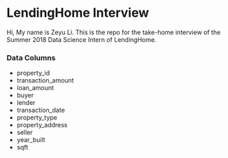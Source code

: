 # LendingHome Interview

Hi, My name is Zeyu Li. This is the repo for the take-home interview of the Summer 2018 Data Science Intern of LendingHome.

### Data Columns
* property_id
* transaction_amount
* loan_amount
* buyer
* lender
* transaction_date
* property_type
* property_address
* seller
* year_built
* sqft
